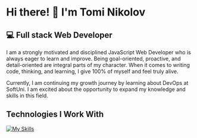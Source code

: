 # Hi there! 👋 I'm Tomi Nikolov

## 💻 Full stack Web Developer

I am a strongly motivated and disciplined JavaScript Web Developer who is always eager to learn and improve. Being goal-oriented, proactive, and detail-oriented are integral parts of my character. When it comes to writing code, thinking, and learning, I give 100% of myself and feel truly alive.

Currently, I am continuing my growth journey by learning about DevOps at SoftUni. I am excited about the opportunity to expand my knowledge and skills in this field.

## Technologies I Work With
[![My Skills](https://skillicons.dev/icons?i=angular,azure,css,docker,express,html,grafana,js,nginx,nodejs,postman,powershell,prometheus,reactivex,ts,vscode&perline=9)](https://skillicons.dev)



